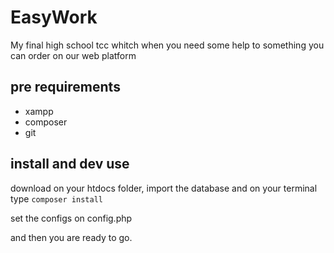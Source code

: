 # EasyWork

My final high school tcc whitch when you need some help to something you can order on our web platform

## pre requirements 

- xampp
- composer
- git

## install and dev use

download on your htdocs folder, import the database and on your terminal type ``composer install``

set the configs on config.php

and then you are ready to go.